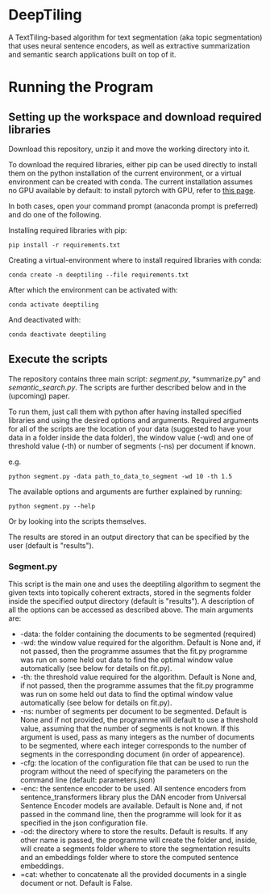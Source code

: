 # DeepTiling
A TextTiling-based algorithm for text segmentation (aka topic segmentation) that uses neural sentence encoders, as well as extractive summarization and semantic search applications built on top of it.

# Running the Program
## Setting up the workspace and download required libraries

Download this repository, unzip it and move the working directory into it.

To download the required libraries, either pip can be used directly to install them on the python installation of the current environment, or a virtual environment can be created with conda. The current installation assumes no GPU available by default: to install pytorch with GPU, refer to [this page](https://pytorch.org/get-started/locally/).

In both cases, open your command prompt (anaconda prompt is preferred) and do one of the following.

Installing required libraries with pip:
```
pip install -r requirements.txt
```

Creating a virtual-environment where to install required libraries with conda:
```
conda create -n deeptiling --file requirements.txt
```

After which the environment can be activated with:
```
conda activate deeptiling
```
And deactivated with:
```
conda deactivate deeptiling
```
## Execute the scripts

The repository contains three main script: *segment.py*, *summarize.py" and *semantic_search.py*.
The scripts are further described below and in the (upcoming) paper.

To run them, just call them with python after having installed specified libraries and using the desired options and arguments. Required arguments for all of the scripts are the location of your data (suggested to have your data in a folder inside the data folder), the window value (-wd) and one of threshold value (-th) or number of segments (-ns) per document if known.

e.g.
```
python segment.py -data path_to_data_to_segment -wd 10 -th 1.5
```

The available options and arguments are further explained by running:
```
python segment.py --help
```
Or by looking into the scripts themselves.

The results are stored in an output directory that can be specified by the user (default is "results").

### Segment.py
This script is the main one and uses the deeptiling algorithm to segment the given texts into topically coherent extracts, stored in the segments folder inside the specified output directory (default is "results").
A description of all the options can be accessed as described above. The main arguments are:
- -data: the folder containing the documents to be segmented (required)
- -wd: the window value required for the algorithm. Default is None and, if not passed, then the programme assumes that the fit.py programme was run on some held out data to find the optimal window value automatically (see below for details on fit.py).
- -th: the threshold value required for the algorithm. Default is None and, if not passed, then the programme assumes that the fit.py programme was run on some held out data to find the optimal window value automatically (see below for details on fit.py).
- -ns: number of segments per document to be segmented. Default is None and if not provided, the programme will default to use a threshold value, assuming that the number of segments is not known. If this argument is used, pass as many integers as the number of documents to be segmented, where each integer corresponds to the number of segments in the corresponding document (in order of appearence).
- -cfg: the location of the configuration file that can be used to run the program without the need of specifying the parameters on the command line (default: parameters.json)
- -enc: the sentence encoder to be used. All sentence encoders from sentence_transformers library plus the DAN encoder from Universal Sentence Encoder models are available. Default is None and, if not passed in the command line, then the programme will look for it as specified in the json configuration file.
- -od: the directory where to store the results. Default is results. If any other name is passed, the programme will create the folder and, inside, will create a segments folder where to store the segmentation results and an embeddings folder where to store the computed sentence embeddings.
- =cat: whether to concatenate all the provided documents in a single document or not. Default is False.
